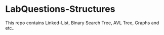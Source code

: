 # LabQuestions-Structures

This repo contains Linked-List, Binary Search Tree, AVL Tree, Graphs and etc..
